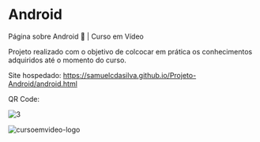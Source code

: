 # Android
Página sobre Android 🤖 | Curso em Vídeo

Projeto realizado com o objetivo de colcocar em prática os conhecimentos adquiridos até o momento do curso.

Site hospedado: https://samuelcdasilva.github.io/Projeto-Android/android.html

QR Code:

![3](https://user-images.githubusercontent.com/91702874/165627576-e45acd0f-a504-480e-9f67-3c34d99396b1.png)




![cursoemvideo-logo](https://user-images.githubusercontent.com/91702874/165626581-f6601832-a429-4137-b26b-7611201c299d.png)

